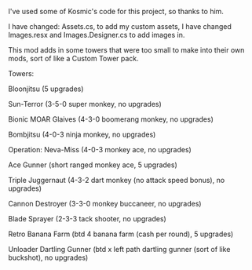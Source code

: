 I've used some of Kosmic's code for this project, so thanks to him.

I have changed: Assets.cs, to add my custom assets, I have changed Images.resx and Images.Designer.cs to add images in.

This mod adds in some towers that were too small to make into their own mods, sort of like a Custom Tower pack.

Towers:

Bloonjitsu (5 upgrades)

Sun-Terror (3-5-0 super monkey, no upgrades)

Bionic MOAR Glaives (4-3-0 boomerang monkey, no upgrades)

Bombjitsu (4-0-3 ninja monkey, no upgrades)

Operation: Neva-Miss (4-0-3 monkey ace, no upgrades)

Ace Gunner (short ranged monkey ace, 5 upgrades)

Triple Juggernaut (4-3-2 dart monkey (no attack speed bonus), no upgrades)

Cannon Destroyer (3-3-0 monkey buccaneer, no upgrades)

Blade Sprayer (2-3-3 tack shooter, no upgrades)

Retro Banana Farm (btd 4 banana farm (cash per round), 5 upgrades)

Unloader Dartling Gunner (btd x left path dartling gunner (sort of like buckshot), no upgrades)
